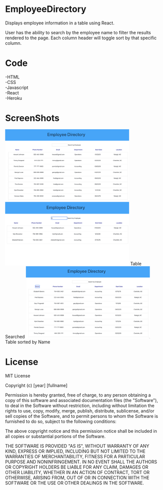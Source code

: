 # EmployeeDirectory

Displays employee information in a table using React.

User has the ability to search by the employee name to filter the results rendered to the page. Each column header will toggle sort by that specific column. 
 
 # Code
-HTML
<br>
-CSS
<br>
-Javascript
<br>
-React
<br>
-Heroku



# ScreenShots
<img src="Screen Shot 2020-03-07 at 12.48.03 PM.png" width=400px>

<img src="Screen Shot 2020-03-07 at 12.48.12 PM.png" width=400px>
Table Searched
<img src="Screen Shot 2020-03-07 at 12.48.31 PM.png" width=400px>
Table sorted by Name



# License

MIT License

Copyright (c) [year] [fullname]

Permission is hereby granted, free of charge, to any person obtaining a copy
of this software and associated documentation files (the "Software"), to deal
in the Software without restriction, including without limitation the rights
to use, copy, modify, merge, publish, distribute, sublicense, and/or sell
copies of the Software, and to permit persons to whom the Software is
furnished to do so, subject to the following conditions:

The above copyright notice and this permission notice shall be included in all
copies or substantial portions of the Software.

THE SOFTWARE IS PROVIDED "AS IS", WITHOUT WARRANTY OF ANY KIND, EXPRESS OR
IMPLIED, INCLUDING BUT NOT LIMITED TO THE WARRANTIES OF MERCHANTABILITY,
FITNESS FOR A PARTICULAR PURPOSE AND NONINFRINGEMENT. IN NO EVENT SHALL THE
AUTHORS OR COPYRIGHT HOLDERS BE LIABLE FOR ANY CLAIM, DAMAGES OR OTHER
LIABILITY, WHETHER IN AN ACTION OF CONTRACT, TORT OR OTHERWISE, ARISING FROM,
OUT OF OR IN CONNECTION WITH THE SOFTWARE OR THE USE OR OTHER DEALINGS IN THE
SOFTWARE.